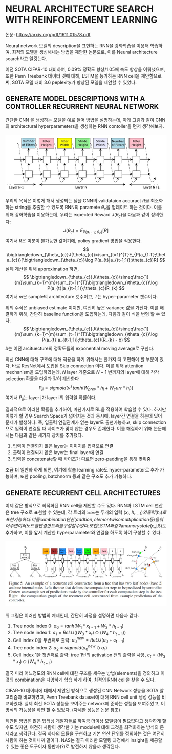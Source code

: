 # NEURAL ARCHITECTURE SEARCH WITH REINFORCEMENT LEARNING
논문: https://arxiv.org/pdf/1611.01578.pdf

Neural network 모델의 description을 표현하는 RNN을 강화학습을 이용해 학습하여, 최적의 모델을 생성해내는 방법을 제안한 논문으로, 이를 Neural architecture search라고 일컷는다.

이전 SOTA CIFAR-10 대비하여, 0.09% 정확도 향상/1.05배 속도 향상을 이뤄냈으며, 또한 Penn Treebank 데이터 넷에 대해, LSTM을 능가하는 RNN cell을 제안함으로써, SOTA 모델 대비 3.6 peplexity가 향상된 모델을 제안할 수 있었다.

## GENERATE MODEL DESCRIPTIONS WITH A CONTROLLER RECURRENT NEURAL NETWORK
간단한 CNN 을 생성하는 모델을 예로 들어 방법을 설명하는데, 아래 그림과 같이 CNN의 architectural hyperparameters을 생성하는 RNN contoller을 먼저 생각해보자.
</br></br>
![RNN controller가 sample CNN 생성하는 방법](./images/NAS/NAS_RL_CNN_example.jpg)
</br></br>
우리의 목적은 이렇게 해서 생성되는 샘플 CNN의 validataion accuract $R$을 최소화 하는 string을 추출할 수 있도록 RNN의 paramete $\theta_{c}$을 업데이트 하는 것이다. 이를 위해 강화학습을 이용하는데, 우리는 expected Reward $J(\theta_{c})$을 다음과 같이 정의한다:
$$ J(\theta_{c})=E_{P(a_{1:T};\theta_{c})}[R]$$
여기서 $R$은 미분이 불가능한 값이기에, policy gradient 방법을 적용한다. 
$$ \bigtriangledown_{\theta_{c}}J(\theta_{c})=\sum_{t=1}^{T}E_{P(a_{1:T};\theta_{c})}[\bigtriangledown_{\theta_{c}}\log P(a_{t}|a_{(t-1;1)};\theta_{c})R] $$
실제 계산을 위해 approximation 하면,
$$ \bigtriangledown_{\theta_{c}}J(\theta_{c})\simeq\frac{1}{m}\sum_{k=1}^{m}\sum_{t=1}^{T}\bigtriangledown_{\theta_{c}}\log P(a_{t}|a_{(t-1;1)};\theta_{c})R_{k} $$
여기서 $m$은 sample의  architecture 갯수이고, $T$는 hyper-parameter 갯수이다.

위의 수식은 unbiased estimate 이지만, 여전히 높은 variance 값을 가진다. 이를 해결하기 위해, 간단히 baseline function을 도입하는데, 다음과 같이 식을 변형 할 수 있다.
$$ \bigtriangledown_{\theta_{c}}J(\theta_{c})\simeq\frac{1}{m}\sum_{k=1}^{m}\sum_{t=1}^{T}\bigtriangledown_{\theta_{c}}\log P(a_{t}|a_{(t-1;1)};\theta_{c})(R_{k} - b) $$
$b$는 이전 arcituecture의 정확도들의 exponential moving average로 구한다.

최신 CNN에 대해 구조에 대해 적용을 하기 위해서는 한가지 더 고민해야 할 부분이 있다. 바로 ResNet에서 도입된 Skip connection 이다. 이를 위해 attention mechanism을 도입하였는데, $N$ layer 기준으로 $N-1$ 번까지의 layer에 대해 각각 selection 확률을 다음과 같이 계산한다
$$ P_{ji} = sigmoid(v^{T} tanh(W_{prev}*h_{j} + W_curr * h_{i}))$$
여기서 $P_{ji}$는 layer j가 layer i의 입력일 확률이다.

결과적으로 이러한 확률을 추가하여, 마찬가지로 RL을 적용하여 학습할 수 있다. 하지만 이렇게 할 경우 Search Space가 넓어지는 것과 동시에, layer간 연결을 하는데 있어 문제가 발생하다. 즉, 입출력 연결관계가 없는 layer도 출현가능하고, skip connection으로 입력이 연결될 때 사이즈가 맞지 않는 경우도 존재한다. 이를 해결하기 위해 논문에서는 다음과 같은 세가지 장치를 추가했다.
1. 입력이 연결되지 않은 layer는 이미지를 입력으로 연결
1. 출력이 연결되지 않은 layer는 final layer에 연결
1. 입력을 concatenate할 때 사이즈가 다르면 zero-padding을 통해 맞춰줌

조금 더 일반화 하게 되면, 여기에 학습 learning rate도 hyper-parameter로 추가 가능하며, 또한 pooling, batchnorm 등과 같은 구조도 추가 가능하다.

## GENERATE RECURRENT CELL ARCHITECTURES
이제 같은 방식으로 최적화된 RNN cell을 제안할 수도 있다. RNN과 LSTM cell 연산은 tree 구조로 표현할 수 있는데, 각 트리의 노드는 두개의 입력 ($x_t$, $h_{t-1})와 출력 (h_t)로 표현 가능하다. 이를 combination 연산(addtion, elementwise multiplication 등)을 엮어 주면 여러 노드를 연결한 트리를 구성할 수 있다. 또한 LSTM과 같이 memory state ($c_t$)도 추가하고, 이를 앞서 계산한 hyperparameter와 연결을 하도록 하여 구성할 수 있다. 
</br></br>
![RNN controller가 sample RNN 생성하는 방법](./images/NAS/NAS_RL_RNN_example.jpg)
</br></br>
위 그림은 이러한 방법의 예제인데, 간단히 과정을 설명하면 다음과 같다.
1. Tree node index 0: $a_{0}=tanh(W_{1}*x_{t-1} + W_{2}*h_{t-1})$
1. Tree node index 1: $a_{1}=ReLU((W_{3}*x_{t}) \odot (W_{4}*h_{t-1}))$
1. Cell index 0을 두번째로 출력: $a_{0}^{new}=ReLU(a_{0} + c_{t-1})$
1. Tree node index 2: $a_{2}=sigmoid(a_{0}^{new} \odot a_{1})$
1. Cell index 1을 첫번째로 출력: tree 1번의 activation 전의 출력을 사용, $c_t=(W_3 * x_t) \odot (W_4 * h_{t-1}$)

결국 미리 어느정도의 RNN cell에 대한 구조를 세우는 방법(elements)을 정의하고 이것의 combination을 다양하게 학습 하게 하여, 최적의 RNN cell을 찾을 수 있다.

CIFAR-10 데이터에 대해서 제안된 방식으로 생성된 CNN Network 성능을 SOTA 알고리즘과 비교하였고, Penn Treebank dataset에 대해 RNN cell unit 생성 성능을 비교하였다. 실제 최신 SOTA 성능을 보여주는 network에 준하는 성능을 보여주었고, 이 방식의 가능성을 확인 할 수 있었다. (자세한 성능은 논문 참조)

제안된 방법은 많은 딥러닝 개발자들로 하여금 더이상 모델링이 필요없다고 생각하게 할수도 있지만, 여전히 사람이 생각한 기본 module에 대해 그것을 최적화하는 방식의 문제라고 생각된다. 결국 하나의 모듈을 구현하고 기본 연산 단위를 정의하는 것은 여전히 사람이 하는 것이니까 말이다. NAS는 결국 이러한 모델링 과정에서 insight을 제공할 수 있는 좋은 도구이자 동반자(?)로 발전하지 않을까 생각된다.

